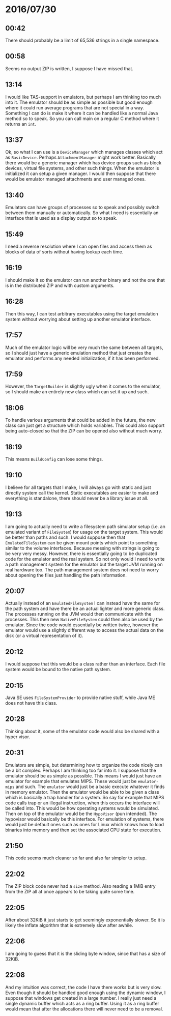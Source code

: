 # 2016/07/30

## 00:42

There should probably be a limit of 65,536 strings in a single namespace.

## 00:58

Seems no output ZIP is written, I suppose I have missed that.

## 13:14

I would like TAS-support in emulators, but perhaps I am thinking too much into
it. The emulator should be as simple as possible but good enough where it could
run average programs that are not special in a way. Something I can do is make
it where it can be handled like a normal Java method so to speak. So you can
call main on a regular C method where it returns an `int`.

## 13:37

Ok, so what I can use is a `DeviceManager` which manages classes which act as
`BasicDevice`. Perhaps `AttachmentManager` might work better. Basically there
would be a generic manager which has device groups such as block devices,
virtual file systems, and other such things. When the emulator is initialized
it can setup a given manager. I would then suppose that there would be emulator
managed attachments and user managed ones.

## 13:40

Emulators can have groups of processes so to speak and possibly switch between
them manually or automatically. So what I need is essentially an interface
that is used as a display output so to speak.

## 15:49

I need a reverse resolution where I can open files and access them as blocks
of data of sorts without having lookup each time.

## 16:19

I should make it so the emulator can run another binary and not the one that is
in the distributed ZIP and with custom arguments.

## 16:28

Then this way, I can test arbitrary executables using the target emulation
system without worrying about setting up another emulator interface.

## 17:57

Much of the emulator logic will be very much the same between all targets, so
I should just have a generic emulation method that just creates the emulator
and performs any needed initialization, if it has been performed.

## 17:59

However, the `TargetBuilder` is slightly ugly when it comes to the emulator, so
I should make an entirely new class which can set it up and such.

## 18:06

To handle various arguments that could be added in the future, the new class
can just get a structure which holds variables. This could also support being
auto-closed so that the ZIP can be opened also without much worry.

## 18:19

This means `BuildConfig` can lose some things.

## 19:10

I believe for all targets that I make, I will always go with static and just
directly system call the kernel. Static executables are easier to make and
everything is standalone, there should never be a library issue at all.

## 19:13

I am going to actually need to write a filesystem path simulator setup (i.e.
an emulated variant of `FileSystem`) for usage on the target system. This
would be better than paths and such. I would suppose then that
`EmulatedFileSystem` can be given mount points which point to something
similar to the volume interfaces. Because messing with strings is going to be
very very messy. However, there is essentially going to be duplicated code for
the emulator and the real system. So not only would I need to write a path
management system for the emulator but the target JVM running on real hardware
too. The path management system does not need to worry about opening the files
just handling the path information.

## 20:07

Actually instead of an `EmulatedFileSystem` I can instead have the same for
the path system and have there be an actual lighter and more generic class.
The processes running on the JVM would then communicate with the processes.
This then new `NativeFileSystem` could then also be used by the emulator. Since
the code would essentially be written twice, however the emulator would use a
slightly different way to access the actual data on the disk (or a virtual
representation of it).

## 20:12

I would suppose that this would be a class rather than an interface. Each
file system would be bound to the native path system.

## 20:15

Java SE uses `FileSystemProvider` to provide native stuff, while Java ME does
not have this class.

## 20:28

Thinking about it, some of the emulator code would also be shared with a
hyper visor.

## 20:31

Emulators are simple, but determining how to organize the code nicely can be
a bit complex. Perhaps I am thinking too far into it. I suppose that the
emulator should be as simple as possible. This means I would just have an
emulator for example that emulates MIPS. These would just be `emulator-mips`
and such. The `emulator` would just be a basic execute whatever it finds in
memory emulator. Then the emulator would be able to be given a class which is
basically a trap handler for a system. So say for example that MIPS code calls
trap or an illegal instruction, when this occurs the interface will be called
into. This would be how operating systems would be simulated. Then on top of
the emulator would be the `HypoVisor` (pun intended). The hypovisor would
basically be this interface. For emulation of systems, there would just be
default ones such as ones for Linux which knows how to load binaries into
memory and then set the associated CPU state for execution.

## 21:50

This code seems much cleaner so far and also far simpler to setup.

## 22:02

The ZIP block code never had a `size` method. Also reading a 1MiB entry from
the ZIP all at once appears to be taking quite some time.

## 22:05

After about 32KiB it just starts to get seemingly exponentially slower. So it
is likely the inflate algorithm that is extremely slow after awhile.

## 22:06

I am going to guess that it is the sliding byte window, since that has a size
of 32KiB.

## 22:08

And my intuition was correct, the code I have there works but is very slow.
Even though it should be handled good enough using the dynamic window, I
suppose that windows get created in a large number. I really just need a single
dynamic buffer which acts as a ring buffer. Using it as a ring buffer would
mean that after the allocations there will never need to be a removal.

